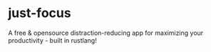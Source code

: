 # just-focus
A free &amp; opensource distraction-reducing app for maximizing your productivity - built in rustlang!
